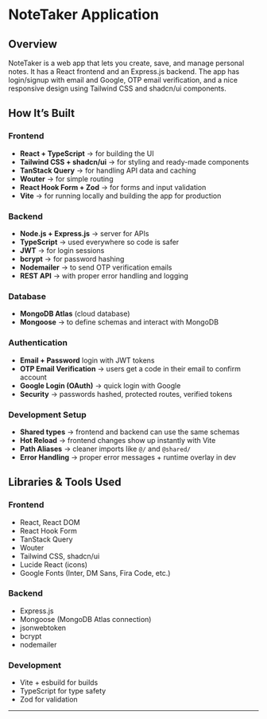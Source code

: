 # NoteTaker Application

## Overview

NoteTaker is a web app that lets you create, save, and manage personal notes.
It has a React frontend and an Express.js backend. The app has login/signup with email and Google, OTP email verification, and a nice responsive design using Tailwind CSS and shadcn/ui components.

## How It’s Built

### Frontend

* **React + TypeScript** → for building the UI
* **Tailwind CSS + shadcn/ui** → for styling and ready-made components
* **TanStack Query** → for handling API data and caching
* **Wouter** → for simple routing
* **React Hook Form + Zod** → for forms and input validation
* **Vite** → for running locally and building the app for production

### Backend

* **Node.js + Express.js** → server for APIs
* **TypeScript** → used everywhere so code is safer
* **JWT** → for login sessions
* **bcrypt** → for password hashing
* **Nodemailer** → to send OTP verification emails
* **REST API** → with proper error handling and logging

### Database

* **MongoDB Atlas** (cloud database)
* **Mongoose** → to define schemas and interact with MongoDB

### Authentication

* **Email + Password** login with JWT tokens
* **OTP Email Verification** → users get a code in their email to confirm account
* **Google Login (OAuth)** → quick login with Google
* **Security** → passwords hashed, protected routes, verified tokens

### Development Setup

* **Shared types** → frontend and backend can use the same schemas
* **Hot Reload** → frontend changes show up instantly with Vite
* **Path Aliases** → cleaner imports like `@/` and `@shared/`
* **Error Handling** → proper error messages + runtime overlay in dev

## Libraries & Tools Used

### Frontend

* React, React DOM
* React Hook Form
* TanStack Query
* Wouter
* Tailwind CSS, shadcn/ui
* Lucide React (icons)
* Google Fonts (Inter, DM Sans, Fira Code, etc.)

### Backend

* Express.js
* Mongoose (MongoDB Atlas connection)
* jsonwebtoken
* bcrypt
* nodemailer

### Development

* Vite + esbuild for builds
* TypeScript for type safety
* Zod for validation

---
